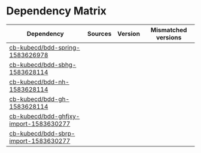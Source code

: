 # Dependency Matrix

Dependency | Sources | Version | Mismatched versions
---------- | ------- | ------- | -------------------
[cb-kubecd/bdd-spring-1583626978](https://github.com/cb-kubecd/bdd-spring-1583626978.git) |  | []() | 
[cb-kubecd/bdd-sbhg-1583628114](https://github.com/cb-kubecd/bdd-sbhg-1583628114.git) |  | []() | 
[cb-kubecd/bdd-nh-1583628114](https://github.com/cb-kubecd/bdd-nh-1583628114.git) |  | []() | 
[cb-kubecd/bdd-gh-1583628114](https://github.com/cb-kubecd/bdd-gh-1583628114.git) |  | []() | 
[cb-kubecd/bdd-ghfjxy-import-1583630277](https://github.com/cb-kubecd/bdd-ghfjxy-import-1583630277.git) |  | []() | 
[cb-kubecd/bdd-sbrp-import-1583630277](https://github.com/cb-kubecd/bdd-sbrp-import-1583630277.git) |  | []() | 
